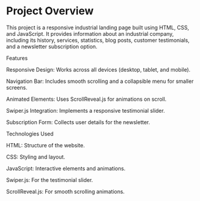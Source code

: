 # Project Overview

This project is a responsive industrial landing page built using HTML, CSS, and JavaScript. It provides information about an industrial company, including its history, services, statistics, blog posts, customer testimonials, and a newsletter subscription option.

Features

Responsive Design: Works across all devices (desktop, tablet, and mobile).

Navigation Bar: Includes smooth scrolling and a collapsible menu for smaller screens.

Animated Elements: Uses ScrollReveal.js for animations on scroll.

Swiper.js Integration: Implements a responsive testimonial slider.

Subscription Form: Collects user details for the newsletter.

Technologies Used

HTML: Structure of the website.

CSS: Styling and layout.

JavaScript: Interactive elements and animations.

Swiper.js: For the testimonial slider.

ScrollReveal.js: For smooth scrolling animations.
